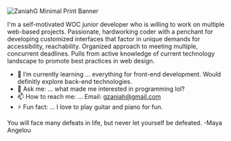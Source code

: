<h1 align-text:center Hi, I'm Zaniah 👩🏽‍💻></h1>

<div>


![ZaniahG Minimal Print Banner](https://user-images.githubusercontent.com/75864748/167266691-702a2494-4e86-4398-af26-a8357e52180b.png)

 
<p> I'm a self-motivated WOC junior developer who is willing to work on multiple web-based projects. Passionate, hardworking coder with a penchant for developing customized interfaces that factor in unique demands for accessibility, reachability. Organized approach to meeting multiple, concurrent deadlines. Pulls from active knowledge of current technology landscape to promote best practices in web design.
</p>

 - 🌱 I’m currently learning ... everything for front-end development. Would definitly explore back-end technologies. 
- 💬 Ask me: ... what made me interested in programming lol?
- 📫 How to reach me: ... Email: gzaniah@gmail.com 
 - ⚡ Fun fact: ... I love to play guitar and piano for fun. 
 
 You will face many defeats in life, but never let yourself be defeated. -Maya Angelou
